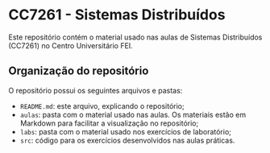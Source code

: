 # CC7261 - Sistemas Distribuídos

Este repositório contém o material usado nas aulas de Sistemas Distribuídos (CC7261) no Centro Universitário FEI.

## Organização do repositório

O repositório possui os seguintes arquivos e pastas:
- `README.md`: este arquivo, explicando o repositório;
- `aulas`: pasta com o material usado nas aulas. Os materiais estão em Markdown para facilitar a visualização no repositório;
- `labs`: pasta com o material usado nos exercícios de laboratório;
- `src`: código para os exercícios desenvolvidos nas aulas práticas.

